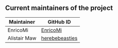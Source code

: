 ## Current maintainers of the project

| Maintainer             | GitHub ID                                               |
| ---------------------- | ------------------------------------------------------- |
| EnricoMi               | [EnricoMi](https://github.com/EnricoMi)                 |
| Alistair Maw           | [herebebeasties](https://github.com/herebebeasties)     |
